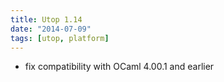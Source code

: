 ```yaml
---
title: Utop 1.14
date: "2014-07-09"
tags: [utop, platform]
---
```


* fix compatibility with OCaml 4.00.1 and earlier
